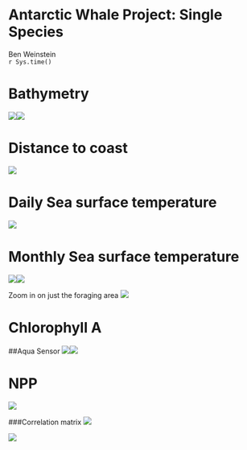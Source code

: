 # Antarctic Whale Project: Single Species
Ben Weinstein  
`r Sys.time()`  





# Bathymetry
![](VariableEval_files/figure-html/unnamed-chunk-3-1.png)<!-- -->![](VariableEval_files/figure-html/unnamed-chunk-3-2.png)<!-- -->

# Distance to coast

![](VariableEval_files/figure-html/unnamed-chunk-4-1.png)<!-- -->

# Daily Sea surface temperature
![](VariableEval_files/figure-html/unnamed-chunk-5-1.png)<!-- -->

# Monthly Sea surface temperature
![](VariableEval_files/figure-html/unnamed-chunk-6-1.png)<!-- -->![](VariableEval_files/figure-html/unnamed-chunk-6-2.png)<!-- -->

Zoom in on just the foraging area
![](VariableEval_files/figure-html/unnamed-chunk-7-1.png)<!-- -->

# Chlorophyll A

##Aqua Sensor
![](VariableEval_files/figure-html/unnamed-chunk-8-1.png)<!-- -->![](VariableEval_files/figure-html/unnamed-chunk-8-2.png)<!-- -->

# NPP
![](VariableEval_files/figure-html/unnamed-chunk-9-1.png)<!-- -->

###Correlation matrix
![](VariableEval_files/figure-html/unnamed-chunk-10-1.png)<!-- -->

![](VariableEval_files/figure-html/unnamed-chunk-11-1.png)<!-- -->


